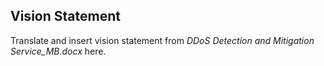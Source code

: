 
## Vision Statement

Translate and insert vision statement from _DDoS Detection and Mitigation Service_MB.docx_ here.

<!--
The vision statement sets the direction for the project by specifying what will
be accomplished. It defines the scope of the project. The main elements of a
vision statement include:

  -	Project goals – Projects start with an idea to solve a problem or take
    advantage of an opportunity. The goals of the project should align with the
    problems and opportunities identified. Goals express the expected outcomes from
    a project. Goals should be SMART: Specific, Measurable, Action-oriented,
    Realistic, and Timely.

  -	Project scope – What is and is not included in the project?

  -	High-level features or requirements. Are some features more important than
   	others? One way of prioritizing features is to divide them into two
   	classes: essential and desirable.

  -	Major milestones and deliverables.

Two useful exercises for developing a vision statement are [Agile Project Management]:

  -	Pretend the software will be sold as a retail commercial product and then
   	design the box in which the software will ship. The shrink-wrapped box for
   	retail software lists the key features of the software from the user’s
   	perspective.

  -	Develop an elevator statement for the project. A good elevator statement
   	answers the question “what” and “why” in a succinct and compelling way.

Here is a convenient template for developing an elevator statement for a product:

  -	For (target customer)
  -	Who (statement of need or opportunity)
  -	The (product name) is a (product category)
  -	That (key benefit, compelling reason to buy)
  -	Unlike (primary competitive alternative)
  -	Our product (statement of primary differentiation)

### Example
For computer users of all ages who want to socialize and keep in touch with
family, friends and associates, the _MultiFace_ web site is a social networking
web site that allows users to maintain multiple personas. Unlike traditional
social networking web sites such as Faceook and MySpace, our product allows
users to maintain separate and distinct identifies for different groups of
family, friends and associates.

A good vision statement helps you make decisions regarding priorities and what
to include and exclude.
-->
